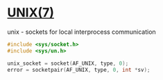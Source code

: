 # [UNIX(7)](http://man7.org/linux/man-pages/man7/unix.7.html)

unix - sockets for local interprocess communication

```c++
#include <sys/socket.h>
#include <sys/un.h>

unix_socket = socket(AF_UNIX, type, 0);
error = socketpair(AF_UNIX, type, 0, int *sv);
```